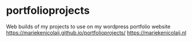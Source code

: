 # portfolioprojects
Web builds of my projects to use on my wordpress portfolio website
https://mariekenicolaij.github.io/portfolioprojects/
https://mariekenicolaij.nl
